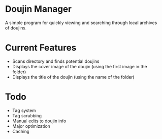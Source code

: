 # Doujin Manager
A simple program for quickly viewing and searching through local archives of doujins.

# Current Features
* Scans directory and finds potential doujins
* Displays the cover image of the doujin (using the first image in the folder)
* Displays the title of the doujin (using the name of the folder)

# Todo
* Tag system
* Tag scrubbing 
* Manual edits to doujin info
* Major optimization
* Caching
